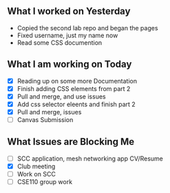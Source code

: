 ## What I worked on Yesterday
- Copied the second lab repo and began the pages
- Fixed username, just my name now
- Read some CSS documention
## What I am working on Today
- [x] Reading up on some more Documentation
- [x] Finish adding CSS elements from part 2 
- [x] Pull and merge, and use issues
- [x] Add css selector eleents and finish part 2
- [x] Pull and merge, issues
- [ ] Canvas Submission
## What Issues are Blocking Me
- [ ] SCC application, mesh networking app CV/Resume
- [x] Club meeting
- [ ] Work on SCC
- [ ] CSE110 group work
